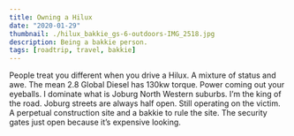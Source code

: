 ```yaml
---
title: Owning a Hilux
date: "2020-01-29"
thumbnail: ./hilux_bakkie_gs-6-outdoors-IMG_2518.jpg
description: Being a bakkie person.
tags: [roadtrip, travel, bakkie]
---
```


People treat you different when you drive a Hilux. A mixture of status and awe. The mean 2.8 Global Diesel has 130kw torque. Power coming out your eyeballs. I dominate what is Joburg North Western suburbs. I’m the king of the road. Joburg streets are always half open. Still operating on the victim. A perpetual construction site and a bakkie to rule the site. The security gates just open because it’s expensive looking.
